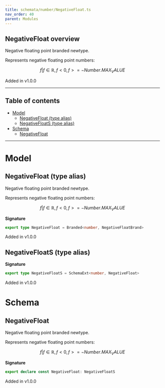 ```yaml
---
title: schemata/number/NegativeFloat.ts
nav_order: 40
parent: Modules
---
```


## NegativeFloat overview

Negative floating point branded newtype.

Represents negative floating point numbers:

```math
 { f | f ∈ ℝ, f < 0, f >= -Number.MAX_VALUE }
```

Added in v1.0.0

---

<h2 class="text-delta">Table of contents</h2>

- [Model](#model)
  - [NegativeFloat (type alias)](#negativefloat-type-alias)
  - [NegativeFloatS (type alias)](#negativefloats-type-alias)
- [Schema](#schema)
  - [NegativeFloat](#negativefloat)

---

# Model

## NegativeFloat (type alias)

Negative floating point branded newtype.

Represents negative floating point numbers:

```math
 { f | f ∈ ℝ, f < 0, f >= -Number.MAX_VALUE }
```

**Signature**

```ts
export type NegativeFloat = Branded<number, NegativeFloatBrand>
```

Added in v1.0.0

## NegativeFloatS (type alias)

**Signature**

```ts
export type NegativeFloatS = SchemaExt<number, NegativeFloat>
```

Added in v1.0.0

# Schema

## NegativeFloat

Negative floating point branded newtype.

Represents negative floating point numbers:

```math
 { f | f ∈ ℝ, f < 0, f >= -Number.MAX_VALUE }
```

**Signature**

```ts
export declare const NegativeFloat: NegativeFloatS
```

Added in v1.0.0
